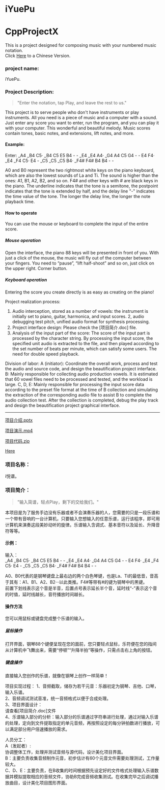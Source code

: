 # iYuePu
# CppProjectX
This is a project designed for composing music with your numbered music notation.  
Click [Here](#001) to a Chinese Version.   

### project name:
iYuePu.
### Project Description:

> "Enter the notation, tap Play, and leave the rest to us."

This project is to serve people who don't have instruments or play instruments. All you need is a piece of music and a computer with a sound. Just enter any score you want to enter, run the program, and you can play it with your computer. This wonderful and beautiful melody. Music scores contain tones, basic notes, and extensions, lift notes, and more.
#### Example:
Enter:
_A4 _B4 C5· _B4 C5 E5 B4 - -
_E4 _E4 A4· _G4 A4 C5 G4 - -
E4 F4· _E4 _F4 C5· E4 -
_C5 _C5 _C5 B4· _F4# F4# B4 B4 - -

A0 and B0 represent the two rightmost white keys on the piano keyboard, which are also the lowest sounds of La and Ti. The sound is higher than the ones: A1, B1, A2, B2, and so on. F4# and other keys with # are black keys in the piano.
The underline indicates that the tone is a semitone, the postpoint indicates that the tone is extended by half, and the delay line "-" indicates the time value of the tone. The longer the delay line, the longer the note playback time.

#### How to operate
You can use the mouse or keyboard to complete the input of the entire score.
##### Mouse operation
Open the interface, the piano 88 keys will be presented in front of you. With just a click of the mouse, the music will fly out of the computer between your fingers. You need to “pause”, “lift half-shoot” and so on, just click on the upper right. Corner button.
##### Keyboard operation
Entering the score you create directly is as easy as creating on the piano!

Project realization process:
1. Audio interception, stored as a number of vowels: the instrument is initially set to piano, guitar, harmonica, and input scores.
2, audio debugging test pitch, unified audio format for synthesis processing.
3. Project interface design:
Please check the [项目简介.doc] file.
4. Analysis of the input part of the score: The score of the input part is processed by the character string. By processing the input score, the specified unit audio is extracted to the file, and then played according to the set number of beats per minute, which can satisfy some users. The need for double speed playback.

Division of labor:
A (initiator):
Coordinate the overall work, process and test the audio and source code, and design the beautification project interface.
B: Mainly responsible for collecting audio production vowels. It is estimated that 60 vowel files need to be processed and tested, and the workload is large.
C, D, E: Mainly responsible for processing the input score data according to the preset file format at the time of B collection and simulating the extraction of the corresponding audio file to assist B to complete the audio collection test. After the collection is completed, debug the play track and design the beautification project graphical interface. 

-------

[项目介绍.pptx](iyuepu.pptx)

[项目演示.mp4](demo_video.mp4)

[项目代码.zip](codes.zip)

[Here](#001)
### 项目名称：
i悦谱。  
### 项目简介：

> "输入简谱，轻点Play，剩下的交给我们。"

本项目是为了服务手边没有乐器或者不会演奏乐器的人，您需要的只是一段乐谱和一个带有音响的一台计算机，只要输入您想输入的任意乐谱，运行该程序，即可用计算机来演奏这段美妙动听的旋律。乐谱输入含调式、基本音符以及延长、升降音符等等。  
#### 示例：  
输入：  
_A4 _B4 C5· _B4 C5 E5 B4  -  -
_E4 _E4 A4· _G4 A4 C5 G4  -  -
E4 F4· _E4 _F4 C5· E4  -
_C5 _C5 _C5 B4· _F4# F4# B4 B4  -  -  

A0、B0代表的是钢琴键盘上最右边的两个白色琴键，也是La、Ti的最低音，音高于其有：A1、B1、A2、B2···以此类推。F4#等带有#的键为钢琴中的黑键。  
前置下划线表示这个音是半音，后置点号表示延长半个音，延时线“-”表示这个音的时值，延时线越长，音符播放时间越长。

#### 操作方法
您可以用鼠标或键盘完成整个乐谱的输入。
##### 鼠标操作
打开界面，钢琴88个键便呈现在您的面前，您只要轻点鼠标，乐符便在您的指间从计算机中飞舞出来，需要“停顿”“升降半拍”等操作，只需点击右上角的按钮。
##### 键盘操作
直接输入您创作的乐谱，就像在钢琴上创作一样简单！

项目实现过程：
1、音频截取，储存为若干元音：乐器初定为钢琴、吉他、口琴，输入乐谱。  
2、音频调试测试音准，统一音频格式以便于合成处理。  
3、项目界面设计：    
请查看[项目简介.doc]文件  
4、乐谱输入部分的分析：输入部分的乐谱通过字符串进行处理，通过对输入乐谱的处理，定向到文件提取指定的单元音频，再按照设定的每分钟拍数进行播放，可以满足部分用户倍速播放的需求。  

人员分工：  
A（发起者）:  
协调整体工作，处理并测试音频与源代码，设计美化项目界面。    
B：主要负责收集音频制作元音，初步估计有60个元音文件需要处理测试，工作量较大。  
C、D、E：主要负责，在B收集的时间根据预先设定好的文件格式处理输入乐谱数据并模拟提取相应的音频文件，协助B完成音频收集测试。在收集完毕之后调试播放曲目，设计美化项目图形界面。  
